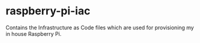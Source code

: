 # raspberry-pi-iac
Contains the Infrastructure as Code files which are used for provisioning my in house Raspberry Pi.
